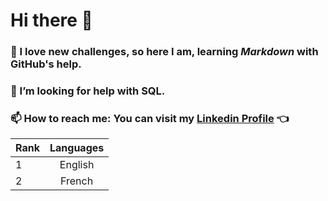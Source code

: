 # Hi there 👋

<!--
**IrinaZarzu/IrinaZarzu** is a ✨ _special_ ✨ repository because its `README.md` (this file) appears on your GitHub profile.

Here are some ideas to get you started:

- 🔭 I’m currently working on ...
- 🌱 I’m currently learning ...
- 👯 I’m looking to collaborate on ...
- 🤔 I’m looking for help with ...
- 💬 Ask me about ...
- 📫 How to reach me: ...
- 😄 Pronouns: ...
- ⚡ Fun fact: ...
-->

### :brain: I love new challenges, so here I am, learning *Markdown* with **GitHub's** help.
### 🤔 I’m looking for help with SQL.
###  📫 How to reach me: You can visit my [Linkedin Profile](www.linkedin.com/in/irina-zarzu) :point_left: 


| Rank | Languages |
| :----- | :-----: |
| 1 | English |
| 2 | French |
